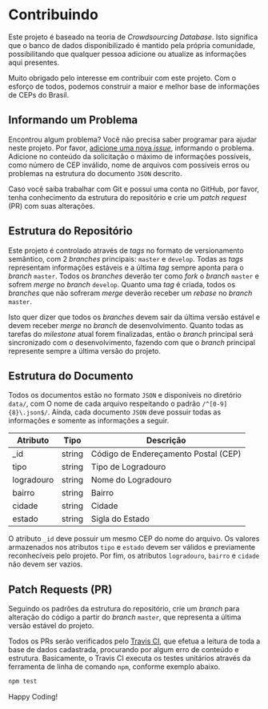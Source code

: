# Contribuindo

Este projeto é baseado na teoria de _Crowdsourcing Database_. Isto significa que
o banco de dados disponibilizado é mantido pela própria comunidade,
possibilitando que qualquer pessoa adicione ou atualize as informações aqui
presentes.

Muito obrigado pelo interesse em contribuir com este projeto. Com o esforço de
todos, podemos construir a maior e melhor base de informações de CEPs do Brasil.

## Informando um Problema

Encontrou algum problema? Você não precisa saber programar para ajudar neste
projeto. Por favor, [adicione uma nova
_issue_](https://github.com/carteiro/ceps/issues/new), informando o problema.
Adicione no conteúdo da solicitação o máximo de informações possíveis, como
número de CEP inválido, nome de arquivos com possíveis erros ou problemas na
estrutura do documento `JSON` descrito.

Caso você saiba trabalhar com Git e possui uma conta no GitHub, por favor, tenha
conhecimento da estrutura do repositório e crie um _patch request_ (PR) com suas
alterações.

## Estrutura do Repositório

Este projeto é controlado através de _tags_ no formato de versionamento
semântico, com 2 _branches_ principais: `master` e `develop`. Todas as _tags_
representam informações estáveis e a última _tag_ sempre aponta para o _branch_
`master`. Todos os _branches_ deverão ter como _fork_ o _branch_ `master` e
sofrem _merge_ no _branch_ `develop`. Quanto uma _tag_ é criada, todos os
_branches_ que não sofreram _merge_ deverão receber um _rebase_ no _branch_
`master`.

Isto quer dizer que todos os _branches_ devem sair da última versão estável e
devem receber _merge_ no _branch_ de desenvolvimento. Quanto todas as tarefas do
_milestone_ atual forem finalizadas, então o _branch_ principal será
sincronizado com o desenvolvimento, fazendo com que o _branch_ principal
represente sempre a última versão do projeto.

## Estrutura do Documento

Todos os documentos estão no formato `JSON` e disponíveis no diretório `data/`,
com O nome de cada arquivo respeitando o padrão `/^[0-9]{8}\.json$/`. Ainda,
cada documento `JSON` deve possuir todas as informações e somente as informações
a seguir.

| Atributo   | Tipo   | Descrição                            |
| ---------- | ------ | ------------------------------------ |
| \_id       | string | Código de Endereçamento Postal (CEP) |
| tipo       | string | Tipo de Logradouro                   |
| logradouro | string | Nome do Logradouro                   |
| bairro     | string | Bairro                               |
| cidade     | string | Cidade                               |
| estado     | string | Sigla do Estado                      |

O atributo `_id` deve possuir um mesmo CEP do nome do arquivo. Os valores
armazenados nos atributos `tipo` e `estado` devem ser válidos e previamente
reconhecíveis pelo projeto. Por fim, os atributos `logradouro`, `bairro` e
`cidade` não devem ser vazios.

## Patch Requests (PR)

Seguindo os padrões da estrutura do repositório, crie um _branch_ para alteração
do código a partir do _branch_ `master`, que representa a última versão estável
do projeto.

Todos os PRs serão verificados pelo [Travis
CI](https://travis-ci.org/carteiro/ceps), que efetua a leitura de toda a base de
dados cadastrada, procurando por algum erro de conteúdo e estrutura.
Basicamente, o Travis CI executa os testes unitários através da ferramenta de
linha de comando `npm`, conforme exemplo abaixo.

```bash
npm test
```

Happy Coding!
